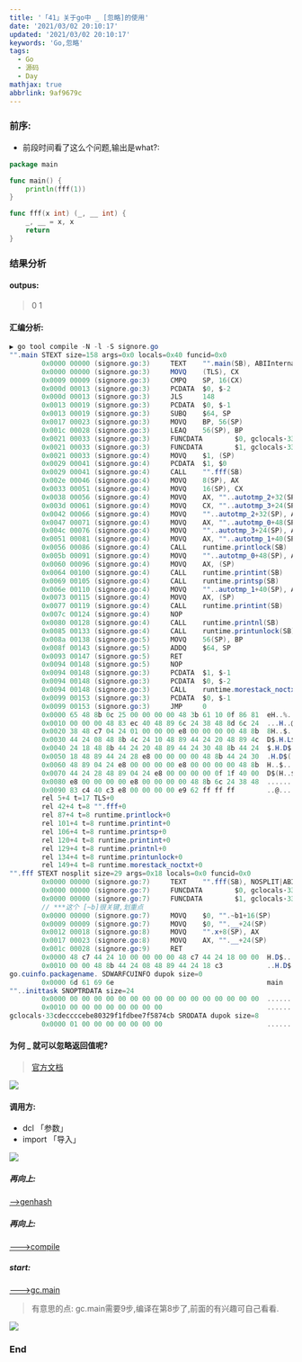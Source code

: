 ```yaml
---
title: '「41」关于go中 _ [忽略]的使用'
date: '2021/03/02 20:10:17'
updated: '2021/03/02 20:10:17'
keywords: 'Go,忽略'
tags:
  - Go
  - 源码
  - Day
mathjax: true
abbrlink: 9af9679c
---
```



### 前序:

* 前段时间看了这么个问题,输出是what?:

```go
package main

func main() {
	println(fff(1))
}

func fff(x int) (_, __ int) {
	_, __ = x, x
	return
}

```

<!--more-->

### 结果分析

#### outpus:
 
> 0 1

#### 汇编分析:
```c#
▶ go tool compile -N -l -S signore.go 
"".main STEXT size=158 args=0x0 locals=0x40 funcid=0x0
        0x0000 00000 (signore.go:3)     TEXT    "".main(SB), ABIInternal, $64-0
        0x0000 00000 (signore.go:3)     MOVQ    (TLS), CX
        0x0009 00009 (signore.go:3)     CMPQ    SP, 16(CX)
        0x000d 00013 (signore.go:3)     PCDATA  $0, $-2
        0x000d 00013 (signore.go:3)     JLS     148
        0x0013 00019 (signore.go:3)     PCDATA  $0, $-1
        0x0013 00019 (signore.go:3)     SUBQ    $64, SP
        0x0017 00023 (signore.go:3)     MOVQ    BP, 56(SP)
        0x001c 00028 (signore.go:3)     LEAQ    56(SP), BP
        0x0021 00033 (signore.go:3)     FUNCDATA        $0, gclocals·33cdeccccebe80329f1fdbee7f5874cb(SB)
        0x0021 00033 (signore.go:3)     FUNCDATA        $1, gclocals·33cdeccccebe80329f1fdbee7f5874cb(SB)
        0x0021 00033 (signore.go:4)     MOVQ    $1, (SP)
        0x0029 00041 (signore.go:4)     PCDATA  $1, $0
        0x0029 00041 (signore.go:4)     CALL    "".fff(SB)
        0x002e 00046 (signore.go:4)     MOVQ    8(SP), AX
        0x0033 00051 (signore.go:4)     MOVQ    16(SP), CX
        0x0038 00056 (signore.go:4)     MOVQ    AX, ""..autotmp_2+32(SP)
        0x003d 00061 (signore.go:4)     MOVQ    CX, ""..autotmp_3+24(SP)
        0x0042 00066 (signore.go:4)     MOVQ    ""..autotmp_2+32(SP), AX
        0x0047 00071 (signore.go:4)     MOVQ    AX, ""..autotmp_0+48(SP)
        0x004c 00076 (signore.go:4)     MOVQ    ""..autotmp_3+24(SP), AX
        0x0051 00081 (signore.go:4)     MOVQ    AX, ""..autotmp_1+40(SP)
        0x0056 00086 (signore.go:4)     CALL    runtime.printlock(SB)
        0x005b 00091 (signore.go:4)     MOVQ    ""..autotmp_0+48(SP), AX
        0x0060 00096 (signore.go:4)     MOVQ    AX, (SP)
        0x0064 00100 (signore.go:4)     CALL    runtime.printint(SB)
        0x0069 00105 (signore.go:4)     CALL    runtime.printsp(SB)
        0x006e 00110 (signore.go:4)     MOVQ    ""..autotmp_1+40(SP), AX
        0x0073 00115 (signore.go:4)     MOVQ    AX, (SP)
        0x0077 00119 (signore.go:4)     CALL    runtime.printint(SB)
        0x007c 00124 (signore.go:4)     NOP
        0x0080 00128 (signore.go:4)     CALL    runtime.printnl(SB)
        0x0085 00133 (signore.go:4)     CALL    runtime.printunlock(SB)
        0x008a 00138 (signore.go:5)     MOVQ    56(SP), BP
        0x008f 00143 (signore.go:5)     ADDQ    $64, SP
        0x0093 00147 (signore.go:5)     RET
        0x0094 00148 (signore.go:5)     NOP
        0x0094 00148 (signore.go:3)     PCDATA  $1, $-1
        0x0094 00148 (signore.go:3)     PCDATA  $0, $-2
        0x0094 00148 (signore.go:3)     CALL    runtime.morestack_noctxt(SB)
        0x0099 00153 (signore.go:3)     PCDATA  $0, $-1
        0x0099 00153 (signore.go:3)     JMP     0
        0x0000 65 48 8b 0c 25 00 00 00 00 48 3b 61 10 0f 86 81  eH..%....H;a....
        0x0010 00 00 00 48 83 ec 40 48 89 6c 24 38 48 8d 6c 24  ...H..@H.l$8H.l$
        0x0020 38 48 c7 04 24 01 00 00 00 e8 00 00 00 00 48 8b  8H..$.........H.
        0x0030 44 24 08 48 8b 4c 24 10 48 89 44 24 20 48 89 4c  D$.H.L$.H.D$ H.L
        0x0040 24 18 48 8b 44 24 20 48 89 44 24 30 48 8b 44 24  $.H.D$ H.D$0H.D$
        0x0050 18 48 89 44 24 28 e8 00 00 00 00 48 8b 44 24 30  .H.D$(.....H.D$0
        0x0060 48 89 04 24 e8 00 00 00 00 e8 00 00 00 00 48 8b  H..$..........H.
        0x0070 44 24 28 48 89 04 24 e8 00 00 00 00 0f 1f 40 00  D$(H..$.......@.
        0x0080 e8 00 00 00 00 e8 00 00 00 00 48 8b 6c 24 38 48  ..........H.l$8H
        0x0090 83 c4 40 c3 e8 00 00 00 00 e9 62 ff ff ff        ..@.......b...
        rel 5+4 t=17 TLS+0
        rel 42+4 t=8 "".fff+0
        rel 87+4 t=8 runtime.printlock+0
        rel 101+4 t=8 runtime.printint+0
        rel 106+4 t=8 runtime.printsp+0
        rel 120+4 t=8 runtime.printint+0
        rel 129+4 t=8 runtime.printnl+0
        rel 134+4 t=8 runtime.printunlock+0
        rel 149+4 t=8 runtime.morestack_noctxt+0
"".fff STEXT nosplit size=29 args=0x18 locals=0x0 funcid=0x0
        0x0000 00000 (signore.go:7)     TEXT    "".fff(SB), NOSPLIT|ABIInternal, $0-24
        0x0000 00000 (signore.go:7)     FUNCDATA        $0, gclocals·33cdeccccebe80329f1fdbee7f5874cb(SB)
        0x0000 00000 (signore.go:7)     FUNCDATA        $1, gclocals·33cdeccccebe80329f1fdbee7f5874cb(SB)
        // ***这个 [~b]很关键,划重点
        0x0000 00000 (signore.go:7)     MOVQ    $0, "".~b1+16(SP) 
        0x0009 00009 (signore.go:7)     MOVQ    $0, "".__+24(SP)
        0x0012 00018 (signore.go:8)     MOVQ    "".x+8(SP), AX
        0x0017 00023 (signore.go:8)     MOVQ    AX, "".__+24(SP)
        0x001c 00028 (signore.go:9)     RET
        0x0000 48 c7 44 24 10 00 00 00 00 48 c7 44 24 18 00 00  H.D$.....H.D$...
        0x0010 00 00 48 8b 44 24 08 48 89 44 24 18 c3           ..H.D$.H.D$..
go.cuinfo.packagename. SDWARFCUINFO dupok size=0
        0x0000 6d 61 69 6e                                      main
""..inittask SNOPTRDATA size=24
        0x0000 00 00 00 00 00 00 00 00 00 00 00 00 00 00 00 00  ................
        0x0010 00 00 00 00 00 00 00 00                          ........
gclocals·33cdeccccebe80329f1fdbee7f5874cb SRODATA dupok size=8
        0x0000 01 00 00 00 00 00 00 00                          ........

```

#### 为何 _ 就可以忽略返回值呢?

>[官方文档](https://github.com/golang/go/blob/release-branch.go1.14/src/cmd/compile/internal/gc/dcl.go#L426)

![](https://raw.githubusercontent.com/crab21/Images/master/clipboard_20210302_095628.png)

#### 调用方:
* dcl 「参数」
* import 「导入」

![](https://raw.githubusercontent.com/crab21/Images/master/clipboard_20210302_100643.png)

##### 再向上:

[-->genhash](https://github.com/golang/go/blob/release-branch.go1.14/src/cmd/compile/internal/gc/reflect.go#L1290)

##### 再向上:

[--->compile](https://github.com/golang/go/blob/release-branch.go1.14/src/cmd/compile/internal/gc/pgen.go#L228)

##### start:

[--->gc.main](https://github.com/golang/go/blob/release-branch.go1.14/src/cmd/compile/internal/gc/main.go#L714)


>有意思的点: gc.main需要9步,编译在第8步了,前面的有兴趣可自己看看.

![](https://raw.githubusercontent.com/crab21/Images/master/clipboard_20210302_101636.png)

### End